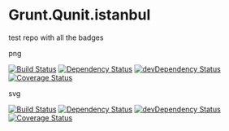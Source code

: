 Grunt.Qunit.istanbul
====================

test repo with all the badges

png

[![Build Status](https://travis-ci.org/thorst/Grunt.Qunit.istanbul.png?branch=master)](https://travis-ci.org/thorst/Grunt.Qunit.istanbul)
[![Dependency Status](https://david-dm.org/thorst/Grunt.Qunit.istanbul.png?theme=shields.io)](https://david-dm.org/thorst/Grunt.Qunit.istanbul)
[![devDependency Status](https://david-dm.org/thorst/Grunt.Qunit.istanbul/dev-status.png?theme=shields.io)](https://david-dm.org/thorst/Grunt.Qunit.istanbul#info=devDependencies)
[![Coverage Status](https://coveralls.io/repos/thorst/Grunt.Qunit.istanbul/badge.png)](https://coveralls.io/r/thorst/Grunt.Qunit.istanbul)


svg

[![Build Status](http://img.shields.io/travis/thorst/Grunt.Qunit.istanbul.svg)](https://travis-ci.org/thorst/Grunt.Qunit.istanbul)
[![Dependency Status](https://david-dm.org/thorst/Grunt.Qunit.istanbul.svg?theme=shields.io)](https://david-dm.org/thorst/Grunt.Qunit.istanbul)
[![devDependency Status](https://david-dm.org/thorst/Grunt.Qunit.istanbul/dev-status.svg?theme=shields.io)](https://david-dm.org/thorst/Grunt.Qunit.istanbul#info=devDependencies)
[![Coverage Status](http://img.shields.io/coveralls/thorst/Grunt.Qunit.istanbul.svg)](https://coveralls.io/r/thorst/Grunt.Qunit.istanbul)